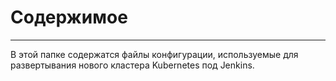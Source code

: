 # Содержимое
---
В этой папке содержатся файлы конфигурации, используемые для развертывания нового кластера Kubernetes под Jenkins.
